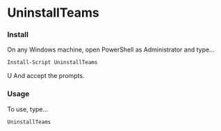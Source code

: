 # UninstallTeams

### Install
On any Windows machine, open PowerShell as Administrator and type...

```powershell
Install-Script UninstallTeams
```
U
And accept the prompts.

### Usage
To use, type...

```powershell
UninstallTeams
```